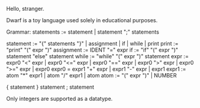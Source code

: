 Hello, stranger. 

Dwarf is a toy language used solely in educational purposes.

Grammar:
statements := statement | statement ";" statements 

statement := "{" statements "}" | assignment | if | while | print
print := "print" "(" expr ")"
assignment := IDENT "=" expr
if := "if" "(" expr ")" statement "else" statement
while := "while" "(" expr ")" statement
expr := expr0 "<" expr | expr0 "<=" expr  | expr0 "==" expr  | expr0 ">" expr | expr0 ">=" expr | expr0 
expr0 = expr1 "+" expr | expr1 "-" expr | expr1
expr1 := atom "*" expr1 | atom "/" expr1 | atom
atom := "(" expr ")" | NUMBER

{ statement }
statement ; statement

Only integers are supported as a datatype.
